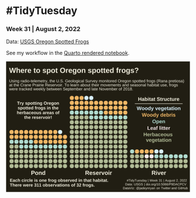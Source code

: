 
# \#TidyTuesday

### Week 31 \| August 2, 2022

Data: [USGS Oregon Spotted
Frogs](https://github.com/rfordatascience/tidytuesday/tree/master/data/2022/2022-08-02)

See my workflow in the [Quarto rendered
notebook](https://github.com/jadeynryan/tidytuesday/tree/main/2022/2022-08-02_Week31/2022_Week31_Frogs.md).

<img src="frogs.png" data-fig-align="center" />
